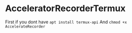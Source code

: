 # AcceleratorRecorderTermux
First if you dont have `apt install termux-api`
And  `chmod +x AccelerateRecorder`
